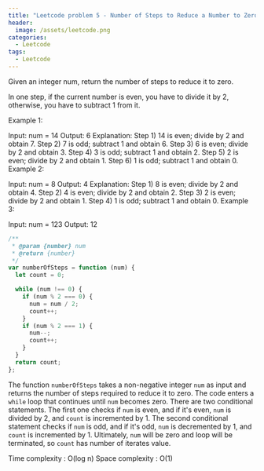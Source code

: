 ```yaml
---
title: "Leetcode problem 5 - Number of Steps to Reduce a Number to Zero"
header:
  image: /assets/leetcode.png
categories:
  - Leetcode
tags:
  - Leetcode
---
```


Given an integer num, return the number of steps to reduce it to zero.

In one step, if the current number is even, you have to divide it by 2, otherwise, you have to subtract 1 from it.

Example 1:

Input: num = 14
Output: 6
Explanation:
Step 1) 14 is even; divide by 2 and obtain 7.
Step 2) 7 is odd; subtract 1 and obtain 6.
Step 3) 6 is even; divide by 2 and obtain 3.
Step 4) 3 is odd; subtract 1 and obtain 2.
Step 5) 2 is even; divide by 2 and obtain 1.
Step 6) 1 is odd; subtract 1 and obtain 0.
Example 2:

Input: num = 8
Output: 4
Explanation:
Step 1) 8 is even; divide by 2 and obtain 4.
Step 2) 4 is even; divide by 2 and obtain 2.
Step 3) 2 is even; divide by 2 and obtain 1.
Step 4) 1 is odd; subtract 1 and obtain 0.
Example 3:

Input: num = 123
Output: 12

```js
/**
 * @param {number} num
 * @return {number}
 */
var numberOfSteps = function (num) {
  let count = 0;

  while (num !== 0) {
    if (num % 2 === 0) {
      num = num / 2;
      count++;
    }
    if (num % 2 === 1) {
      num--;
      count++;
    }
  }
  return count;
};
```

The function `numberOfSteps` takes a non-negative integer `num` as input and returns the number of steps required to reduce it to zero. The code enters a `while` loop that continues until `num` becomes zero. There are two conditional statements. The first one checks if `num` is even, and if it's even, `num` is divided by 2, and `count` is incremented by 1. The second conditional statement checks if `num` is odd, and if it's odd, `num` is decremented by 1, and `count` is incremented by 1. Ultimately, `num` will be zero and loop will be terminated, so `count` has number of iterates value.

Time complexity : O(log n)
Space complexity : O(1)
